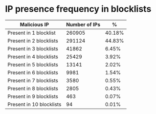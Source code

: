 # IP presence frequency in blocklists
| Malicious IP | Number of IPs | % |
|----|----|----|
| Present in 1 blocklist | 260905 | 40.18% |
| Present in 2 blocklists | 291124 | 44.83% |
| Present in 3 blocklists | 41862 | 6.45% |
| Present in 4 blocklists | 25429 | 3.92% |
| Present in 5 blocklists | 13141 | 2.02% |
| Present in 6 blocklists | 9981 | 1.54% |
| Present in 7 blocklists | 3580 | 0.55% |
| Present in 8 blocklists | 2805 | 0.43% |
| Present in 9 blocklists | 463 | 0.07% |
| Present in 10 blocklists | 94 | 0.01% |
